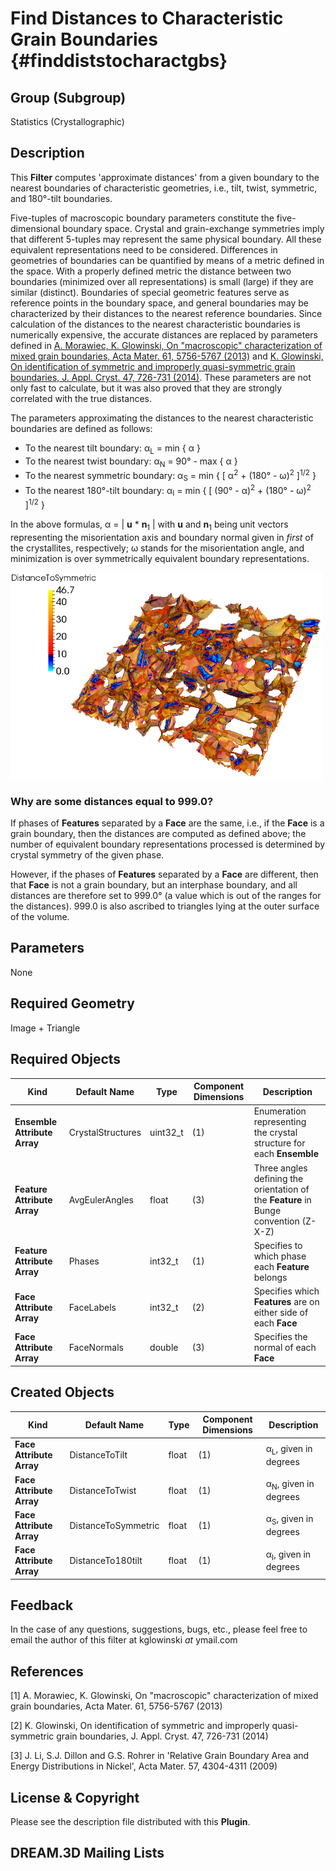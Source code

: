 Find Distances to Characteristic Grain Boundaries {#finddiststocharactgbs}
=============

## Group (Subgroup) ##

Statistics (Crystallographic)

## Description ##

This **Filter** computes 'approximate distances' from a given boundary to the nearest boundaries of characteristic geometries, i.e., tilt, twist, symmetric, and 180&deg;-tilt boundaries.

Five-tuples of macroscopic boundary parameters constitute the five-dimensional boundary space. Crystal and grain-exchange symmetries imply that different 5-tuples may represent the same physical boundary. All these equivalent representations need to be considered. Differences in geometries of boundaries can be quantified by means of a metric defined in the space. With a properly defined metric the distance between two boundaries (minimized over all representations) is small (large) if they are similar (distinct). Boundaries of special geometric features serve as reference points in the boundary space, and general boundaries may be characterized by their distances to the nearest reference boundaries. Since calculation of the distances to the nearest characteristic boundaries is numerically expensive,  the accurate distances are replaced by parameters defined  in 
[A. Morawiec, K. Glowinski, On "macroscopic" characterization of mixed grain boundaries, Acta Mater. 61, 5756-5767 (2013)](http://www.sciencedirect.com/science/article/pii/S1359645413004515) and
[K. Glowinski, On identification of symmetric and improperly quasi-symmetric grain boundaries, J. Appl. Cryst. 47, 726-731 (2014)](http://scripts.iucr.org/cgi-bin/paper?S160057671400435X). These parameters are not only fast to calculate, but it was also proved that they are strongly correlated with the true distances.

The parameters approximating the distances to the nearest characteristic boundaries are defined as follows:
+ To the nearest tilt boundary: &alpha;<sub>L</sub> = min { &alpha; }
+ To the nearest twist boundary: &alpha;<sub>N</sub> = 90&deg; - max { &alpha; }
+ To the nearest symmetric boundary: &alpha;<sub>S</sub> = min { [ &alpha;<sup>2</sup> + (180&deg; - &omega;)<sup>2</sup> ]<sup>1/2</sup> }
+ To the nearest 180&deg;-tilt boundary: &alpha;<sub>I</sub> = min { [ (90&deg; - &alpha;)<sup>2</sup> + (180&deg; - &omega;)<sup>2</sup> ]<sup>1/2</sup> }

In the above formulas, &alpha; = | **u** * **n**<sub>1</sub> | with **u** and **n**<sub>1</sub> being
unit vectors representing the misorientation axis and boundary normal given in *first* of the crystallites, respectively;
&omega; stands for the misorientation angle, and minimization is over symmetrically equivalent boundary representations.

![GB network reconstructed from the pure Ni 3D data set presented by J. Li, S.J. Dillon and G.S. Rohrer in 'Relative Grain Boundary Area and Energy Distributions in Nickel', Acta Mater. 57, 4304-4311 (2009). GBs are colored according to their distances to the nearest symmetric(-tilt) boundaries; Boundaries with that distance smaller than 8 deg. are marked with blue color.](Images/FindDistsToCharactGBs_example.png)

### Why are some distances equal to 999.0? ###

If phases of **Features** separated by a **Face** are the same, i.e., if the **Face** is a grain boundary, then the distances are
computed as defined above; the number of equivalent boundary representations processed is determined by crystal symmetry of the given phase.

However, if the phases of **Features** separated by a **Face** are different, then that **Face** is not a grain boundary, but
an interphase boundary, and all distances are therefore set to 999.0&deg; (a value which is out of the ranges for the distances).
999.0 is also ascribed to triangles lying at the outer surface of the volume.

## Parameters ##

None

## Required Geometry ##

Image + Triangle

## Required Objects ##

| Kind | Default Name | Type | Component Dimensions | Description |
|-------|--------------|-------------|---------|-----|
| **Ensemble Attribute Array** | CrystalStructures | uint32_t | (1) | Enumeration representing the crystal structure for each **Ensemble** |
| **Feature Attribute Array** | AvgEulerAngles | float | (3) | Three angles defining the orientation of the **Feature** in Bunge convention (Z-X-Z) |
| **Feature Attribute Array** | Phases | int32_t | (1) | Specifies to which phase each **Feature** belongs |
| **Face Attribute Array** | FaceLabels | int32_t | (2) | Specifies which **Features** are on either side of each **Face** |
| **Face Attribute Array**  | FaceNormals | double | (3) | Specifies the normal of each **Face** |

## Created Objects ##

| Kind | Default Name | Type | Component Dimensions | Description |
|--------|--------------|-------------|-------|-----|
| **Face Attribute Array** | DistanceToTilt | float | (1) | &alpha;<sub>L</sub>, given in degrees |
| **Face Attribute Array** | DistanceToTwist | float | (1) | &alpha;<sub>N</sub>, given in degrees |
| **Face Attribute Array** | DistanceToSymmetric | float | (1) | &alpha;<sub>S</sub>, given in degrees |
| **Face Attribute Array** | DistanceTo180tilt | float | (1) | &alpha;<sub>I</sub>, given in degrees |

## Feedback ##

In the case of any questions, suggestions, bugs, etc., please feel free to email the author of this filter at kglowinski *at* ymail.com

## References ##

[1] A. Morawiec, K. Glowinski, On "macroscopic" characterization of mixed grain boundaries, Acta Mater. 61, 5756-5767 (2013)

[2] K. Glowinski, On identification of symmetric and improperly quasi-symmetric grain boundaries, J. Appl. Cryst. 47, 726-731 (2014)

[3] J. Li, S.J. Dillon and G.S. Rohrer in 'Relative Grain Boundary Area and Energy Distributions in Nickel', Acta Mater. 57, 4304-4311 (2009)

## License & Copyright ##

Please see the description file distributed with this **Plugin**.

## DREAM.3D Mailing Lists ##

